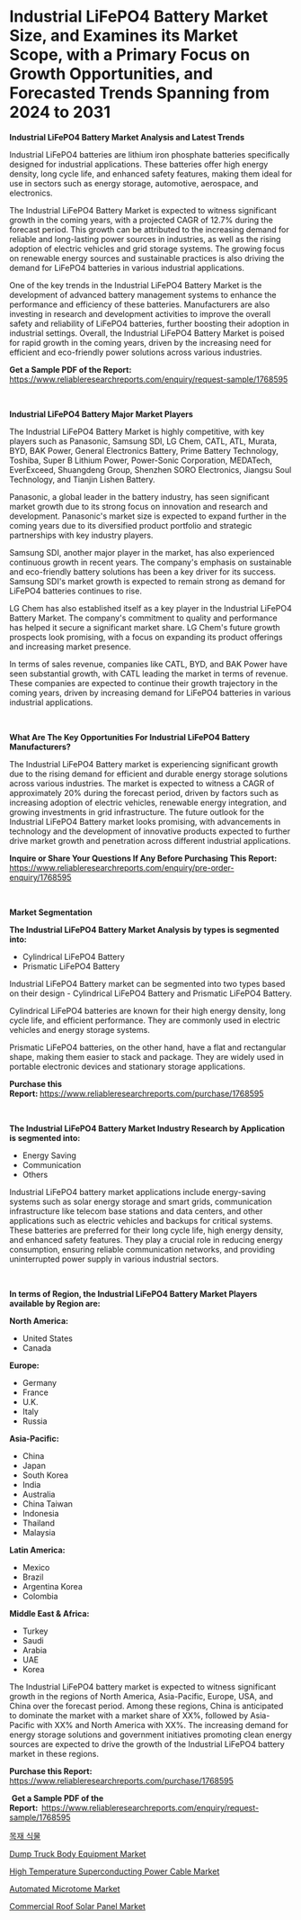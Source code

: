 <p><h1>Industrial LiFePO4 Battery Market Size, and Examines its Market Scope, with a Primary Focus on Growth Opportunities, and Forecasted Trends Spanning from 2024 to 2031</h1></p><p><strong>Industrial LiFePO4 Battery Market Analysis and Latest Trends</strong></p>
<p><p>Industrial LiFePO4 batteries are lithium iron phosphate batteries specifically designed for industrial applications. These batteries offer high energy density, long cycle life, and enhanced safety features, making them ideal for use in sectors such as energy storage, automotive, aerospace, and electronics.</p><p>The Industrial LiFePO4 Battery Market is expected to witness significant growth in the coming years, with a projected CAGR of 12.7% during the forecast period. This growth can be attributed to the increasing demand for reliable and long-lasting power sources in industries, as well as the rising adoption of electric vehicles and grid storage systems. The growing focus on renewable energy sources and sustainable practices is also driving the demand for LiFePO4 batteries in various industrial applications.</p><p>One of the key trends in the Industrial LiFePO4 Battery Market is the development of advanced battery management systems to enhance the performance and efficiency of these batteries. Manufacturers are also investing in research and development activities to improve the overall safety and reliability of LiFePO4 batteries, further boosting their adoption in industrial settings. Overall, the Industrial LiFePO4 Battery Market is poised for rapid growth in the coming years, driven by the increasing need for efficient and eco-friendly power solutions across various industries.</p></p>
<p><strong>Get a Sample PDF of the Report:&nbsp;</strong> <a href="https://www.reliableresearchreports.com/enquiry/request-sample/1768595">https://www.reliableresearchreports.com/enquiry/request-sample/1768595</a></p>
<p>&nbsp;</p>
<p><strong>Industrial LiFePO4 Battery Major Market Players</strong></p>
<p><p>The Industrial LiFePO4 Battery Market is highly competitive, with key players such as Panasonic, Samsung SDI, LG Chem, CATL, ATL, Murata, BYD, BAK Power, General Electronics Battery, Prime Battery Technology, Toshiba, Super B Lithium Power, Power-Sonic Corporation, MEDATech, EverExceed, Shuangdeng Group, Shenzhen SORO Electronics, Jiangsu Soul Technology, and Tianjin Lishen Battery. </p><p>Panasonic, a global leader in the battery industry, has seen significant market growth due to its strong focus on innovation and research and development. Panasonic's market size is expected to expand further in the coming years due to its diversified product portfolio and strategic partnerships with key industry players.</p><p>Samsung SDI, another major player in the market, has also experienced continuous growth in recent years. The company's emphasis on sustainable and eco-friendly battery solutions has been a key driver for its success. Samsung SDI's market growth is expected to remain strong as demand for LiFePO4 batteries continues to rise.</p><p>LG Chem has also established itself as a key player in the Industrial LiFePO4 Battery Market. The company's commitment to quality and performance has helped it secure a significant market share. LG Chem's future growth prospects look promising, with a focus on expanding its product offerings and increasing market presence.</p><p>In terms of sales revenue, companies like CATL, BYD, and BAK Power have seen substantial growth, with CATL leading the market in terms of revenue. These companies are expected to continue their growth trajectory in the coming years, driven by increasing demand for LiFePO4 batteries in various industrial applications.</p></p>
<p>&nbsp;</p>
<p><strong>What Are The Key Opportunities For Industrial LiFePO4 Battery Manufacturers?</strong></p>
<p><p>The Industrial LiFePO4 Battery market is experiencing significant growth due to the rising demand for efficient and durable energy storage solutions across various industries. The market is expected to witness a CAGR of approximately 20% during the forecast period, driven by factors such as increasing adoption of electric vehicles, renewable energy integration, and growing investments in grid infrastructure. The future outlook for the Industrial LiFePO4 Battery market looks promising, with advancements in technology and the development of innovative products expected to further drive market growth and penetration across different industrial applications.</p></p>
<p><strong>Inquire or Share Your Questions If Any Before Purchasing This Report:</strong> <a href="https://www.reliableresearchreports.com/enquiry/pre-order-enquiry/1768595">https://www.reliableresearchreports.com/enquiry/pre-order-enquiry/1768595</a></p>
<p>&nbsp;</p>
<p><strong>Market Segmentation</strong></p>
<p><strong>The Industrial LiFePO4 Battery Market Analysis by types is segmented into:</strong></p>
<p><ul><li>Cylindrical LiFePO4 Battery</li><li>Prismatic LiFePO4 Battery</li></ul></p>
<p><p>Industrial LiFePO4 Battery market can be segmented into two types based on their design - Cylindrical LiFePO4 Battery and Prismatic LiFePO4 Battery. </p><p>Cylindrical LiFePO4 batteries are known for their high energy density, long cycle life, and efficient performance. They are commonly used in electric vehicles and energy storage systems. </p><p>Prismatic LiFePO4 batteries, on the other hand, have a flat and rectangular shape, making them easier to stack and package. They are widely used in portable electronic devices and stationary storage applications.</p></p>
<p><strong>Purchase this Report:&nbsp;</strong><a href="https://www.reliableresearchreports.com/purchase/1768595">https://www.reliableresearchreports.com/purchase/1768595</a></p>
<p>&nbsp;</p>
<p><strong>The Industrial LiFePO4 Battery Market Industry Research by Application is segmented into:</strong></p>
<p><ul><li>Energy Saving</li><li>Communication</li><li>Others</li></ul></p>
<p><p>Industrial LiFePO4 battery market applications include energy-saving systems such as solar energy storage and smart grids, communication infrastructure like telecom base stations and data centers, and other applications such as electric vehicles and backups for critical systems. These batteries are preferred for their long cycle life, high energy density, and enhanced safety features. They play a crucial role in reducing energy consumption, ensuring reliable communication networks, and providing uninterrupted power supply in various industrial sectors.</p></p>
<p>&nbsp;</p>
<p><strong>In terms of Region, the Industrial LiFePO4 Battery Market Players available by Region are:</strong></p>
<p>
    <p> <strong> North America: </strong>
        <ul>
            <li>United States</li>
            <li>Canada</li>
        </ul>
        </p> 
    <p> <strong> Europe: </strong>
        <ul>
            <li>Germany</li>
            <li>France</li>
            <li>U.K.</li>
            <li>Italy</li>
            <li>Russia</li>
        </ul>
        </p> 
    <p> <strong> Asia-Pacific: </strong>
        <ul>
            <li>China</li>
            <li>Japan</li>
            <li>South Korea</li>
            <li>India</li>
            <li>Australia</li>
            <li>China Taiwan</li>
            <li>Indonesia</li>
            <li>Thailand</li>
            <li>Malaysia</li>
        </ul>
        </p> 
    <p> <strong> Latin America: </strong>
        <ul>
            <li>Mexico</li>
            <li>Brazil</li>
            <li>Argentina Korea</li>
            <li>Colombia</li>
        </ul>
        </p> 
    <p> <strong> Middle East & Africa: </strong>
        <ul>
            <li>Turkey</li>
            <li>Saudi</li>
            <li>Arabia</li>
            <li>UAE</li>
            <li>Korea</li>
        </ul>
    </p>
    </p>
<p><p>The Industrial LiFePO4 battery market is expected to witness significant growth in the regions of North America, Asia-Pacific, Europe, USA, and China over the forecast period. Among these regions, China is anticipated to dominate the market with a market share of XX%, followed by Asia-Pacific with XX% and North America with XX%. The increasing demand for energy storage solutions and government initiatives promoting clean energy sources are expected to drive the growth of the Industrial LiFePO4 battery market in these regions.</p></p>
<p><strong>Purchase this Report: </strong><a href="https://www.reliableresearchreports.com/purchase/1768595">https://www.reliableresearchreports.com/purchase/1768595</a></p>
<p>&nbsp;<strong>Get a Sample PDF of the Report:&nbsp;&nbsp;</strong><a href="https://www.reliableresearchreports.com/enquiry/request-sample/1768595">https://www.reliableresearchreports.com/enquiry/request-sample/1768595</a></p>
<p><strong></strong></p>
<p><p><a href="https://github.com/fredrickeglers/Market-Research-Report-List-1/blob/main/854852115746.md">목재 식물</a></p><p><a href="https://issuu.com/reportprime-2/docs/dump-truck-body-equipment-market-size-2030.pptx">Dump Truck Body Equipment Market</a></p><p><a href="https://github.com/derrinmiltonellis35gcl/Market-Research-Report-List-2/blob/main/high-temperature-superconducting-power-cable-market.md">High Temperature Superconducting Power Cable Market</a></p><p><a href="https://view.publitas.com/reportprime-1/automated-microtome-market-size-share-trends-analysis-report-by-application-regional-outlook-competitive-strategies-and-segment-forecasts-2024-2031/">Automated Microtome Market</a></p><p><a href="https://github.com/Sherrillcrooksxa8i18ucf2m/Market-Research-Report-List-1/blob/main/commercial-roof-solar-panel-market.md">Commercial Roof Solar Panel Market</a></p></p>